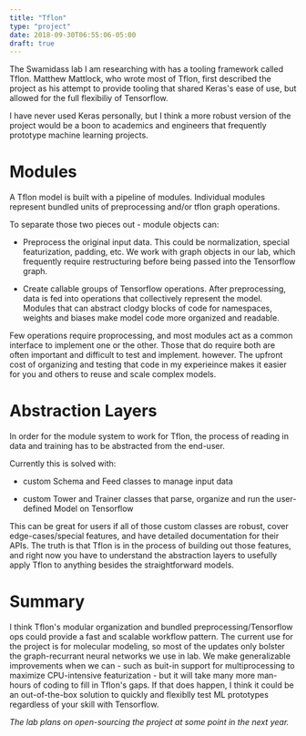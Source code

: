 ```yaml
---
title: "Tflon"
type: "project"
date: 2018-09-30T06:55:06-05:00
draft: true
---
```


The Swamidass lab I am researching with has a tooling framework called Tflon. Matthew Mattlock, who wrote most of Tflon, first described the project as his attempt to provide tooling that shared Keras's ease of use, but allowed for the full flexibiliy of Tensorflow.

I have never used Keras personally, but I think a more robust version of the project would be a boon to academics and engineers that frequently prototype machine learning projects.

# Modules
A Tflon model is built with a pipeline of modules. Individual modules represent bundled units of preprocessing and/or tflon graph operations.

To separate those two pieces out - module objects can:

+ Preprocess the original input data. This could be normalization, special featurization, padding, etc. We work with graph objects in our lab, which frequently require restructuring before being passed into the Tensorflow graph.

+ Create callable groups of Tensorflow operations. After preprocessing, data is fed into  operations that collectively represent the model. Modules that can abstract clodgy blocks of code for namespaces, weights and biases make model code more organized and readable.

Few operations require proprocessing, and most modules act as a common interface to implement one or the other. Those that do require both are often important and difficult to test and implement. however. The upfront cost of organizing and testing that code in my experieince makes it easier for you and others to reuse and scale complex models.

# Abstraction Layers
In order for the module system to work for Tflon, the process of reading in data and training has to be abstracted from the end-user.

Currently this is solved with:

+ custom Schema and Feed classes to manage input data

+ custom Tower and Trainer classes that parse, organize and run the user-defined Model on Tensorflow

This can be great for users if all of those custom classes are robust, cover edge-cases/special features, and have detailed documentation for their APIs. The truth is that Tflon is in the process of building out those features, and right now you have to understand the abstraction layers to usefully apply Tflon to anything besides the straightforward models.

# Summary
I think Tflon's modular organization and bundled preprocessing/Tensorflow ops could provide a fast and scalable workflow pattern. The current use for the project is for molecular modeling, so most of the updates only bolster the graph-recurrant neural networks we use in lab. We make generalizable improvements when we can - such as buit-in support for multiprocessing to maximize CPU-intensive featurization - but it will take many more man-hours of coding to fill in Tflon's gaps. If that does happen, I think it could be an out-of-the-box solution to quickly and flexiblly test ML prototypes regardless of your skill with Tensorflow.

*The lab plans on open-sourcing the project at some point in the next year.*